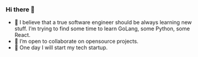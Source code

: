### Hi there 👋

- 🌱 I believe that a true software engineer should be always learning new stuff. I’m trying to find some time to learn GoLang, some Python, some React. 
- 👯 I’m open to collaborate on opensource projects.
- 🤔 One day I will start my tech startup.

<!--
**amiriskander/amiriskander** is a ✨ _special_ ✨ repository because its `README.md` (this file) appears on your GitHub profile.

Here are some ideas to get you started:

- 🔭 I’m currently working on ...
- 🌱 I’m currently learning ...
- 👯 I’m looking to collaborate on ...
- 🤔 I’m looking for help with ...
- 💬 Ask me about ...
- 📫 How to reach me: ...
- 😄 Pronouns: ...
- ⚡ Fun fact: ...
-->

